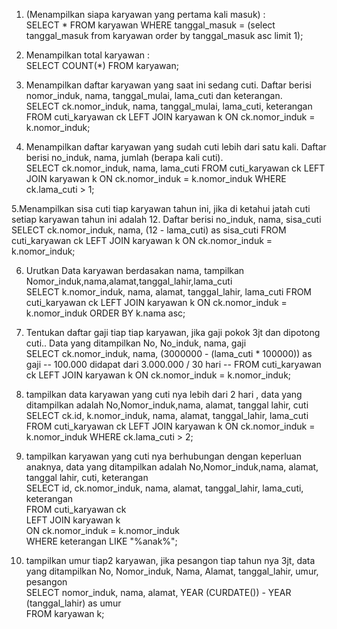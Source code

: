 1. (Menampilkan siapa karyawan yang pertama kali masuk) :  
SELECT * FROM karyawan WHERE tanggal_masuk =
(select tanggal_masuk from karyawan order by tanggal_masuk asc limit 1); 

2. Menampilkan total karyawan :  
SELECT COUNT(*) FROM karyawan;

3. Menampilkan daftar karyawan yang saat ini sedang cuti. Daftar berisi nomor_induk, nama, tanggal_mulai, lama_cuti dan keterangan.  
SELECT ck.nomor_induk, nama, tanggal_mulai, lama_cuti, keterangan 
FROM cuti_karyawan ck 
LEFT JOIN karyawan k 
ON ck.nomor_induk = k.nomor_induk;

4. Menampilkan daftar karyawan yang sudah cuti lebih dari satu kali. Daftar berisi no_induk, nama, jumlah (berapa kali cuti).  
SELECT ck.nomor_induk, nama, lama_cuti
FROM cuti_karyawan ck 
LEFT JOIN karyawan k 
ON ck.nomor_induk = k.nomor_induk
WHERE ck.lama_cuti > 1;

5.Menampilkan sisa cuti tiap karyawan tahun ini, jika di ketahui jatah cuti setiap karyawan tahun ini adalah 12. Daftar berisi no_induk, nama, sisa_cuti  
SELECT ck.nomor_induk, nama, (12 - lama_cuti) as sisa_cuti
FROM cuti_karyawan ck 
LEFT JOIN karyawan k 
ON ck.nomor_induk = k.nomor_induk;

6. Urutkan Data karyawan berdasakan nama, tampilkan Nomor_induk,nama,alamat,tanggal_lahir,lama_cuti  
SELECT k.nomor_induk, nama, alamat, tanggal_lahir, lama_cuti 
FROM cuti_karyawan ck 
LEFT JOIN karyawan k 
ON ck.nomor_induk = k.nomor_induk
ORDER BY k.nama asc;

7. Tentukan daftar gaji tiap tiap karyawan, jika gaji pokok 3jt dan dipotong cuti.. Data yang ditampilkan  No, No_induk, nama, gaji  
SELECT ck.nomor_induk, nama, (3000000 - (lama_cuti * 100000)) as gaji -- 100.000 didapat dari 3.000.000 / 30 hari --
FROM cuti_karyawan ck 
LEFT JOIN karyawan k 
ON ck.nomor_induk = k.nomor_induk;

8. tampilkan data karyawan yang cuti nya lebih dari 2 hari , data yang ditampilkan adalah No,Nomor_induk,nama, alamat, tanggal lahir, cuti  
SELECT ck.id, k.nomor_induk, nama, alamat, tanggal_lahir, lama_cuti 
FROM cuti_karyawan ck 
LEFT JOIN karyawan k 
ON ck.nomor_induk = k.nomor_induk
WHERE ck.lama_cuti > 2;

9. tampilkan karyawan yang cuti nya berhubungan dengan keperluan anaknya, data yang ditampilkan adalah No,Nomor_induk,nama, alamat, tanggal lahir, cuti, keterangan  
SELECT id, ck.nomor_induk, nama, alamat, tanggal_lahir, lama_cuti, keterangan  
FROM cuti_karyawan ck  
LEFT JOIN karyawan k   
ON ck.nomor_induk = k.nomor_induk  
WHERE keterangan LIKE "%anak%";

10. tampilkan umur tiap2 karyawan, jika pesangon tiap tahun nya 3jt, data yang ditampilkan No, Nomor_induk, Nama, Alamat, tanggal_lahir, umur, pesangon  
SELECT nomor_induk, nama, alamat, YEAR (CURDATE()) - YEAR (tanggal_lahir) as umur  
FROM karyawan k;
